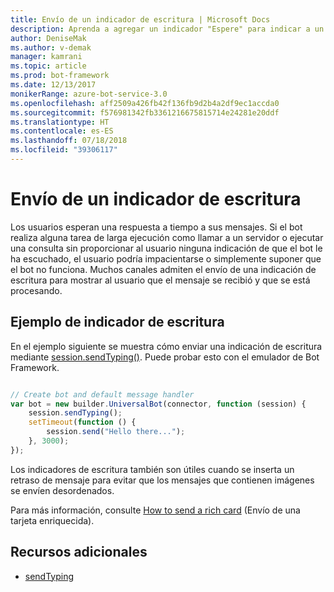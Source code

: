 ```yaml
---
title: Envío de un indicador de escritura | Microsoft Docs
description: Aprenda a agregar un indicador "Espere" para indicar a un usuario que un bot está procesando una solicitud mediante Bot Builder SDK para Node.js
author: DeniseMak
ms.author: v-demak
manager: kamrani
ms.topic: article
ms.prod: bot-framework
ms.date: 12/13/2017
monikerRange: azure-bot-service-3.0
ms.openlocfilehash: aff2509a426fb42f136fb9d2b4a2df9ec1accda0
ms.sourcegitcommit: f576981342fb3361216675815714e24281e20ddf
ms.translationtype: HT
ms.contentlocale: es-ES
ms.lasthandoff: 07/18/2018
ms.locfileid: "39306117"
---
```

# <a name="send-a-typing-indicator"></a>Envío de un indicador de escritura 


Los usuarios esperan una respuesta a tiempo a sus mensajes. Si el bot realiza alguna tarea de larga ejecución como llamar a un servidor o ejecutar una consulta sin proporcionar al usuario ninguna indicación de que el bot le ha escuchado, el usuario podría impacientarse o simplemente suponer que el bot no funciona.
Muchos canales admiten el envío de una indicación de escritura para mostrar al usuario que el mensaje se recibió y que se está procesando.


## <a name="typing-indicator-example"></a>Ejemplo de indicador de escritura

En el ejemplo siguiente se muestra cómo enviar una indicación de escritura mediante [session.sendTyping()][SendTyping].  Puede probar esto con el emulador de Bot Framework.


```javascript

// Create bot and default message handler
var bot = new builder.UniversalBot(connector, function (session) {
    session.sendTyping();
    setTimeout(function () {
        session.send("Hello there...");
    }, 3000);
});
```

Los indicadores de escritura también son útiles cuando se inserta un retraso de mensaje para evitar que los mensajes que contienen imágenes se envíen desordenados.

Para más información, consulte [How to send a rich card](bot-builder-nodejs-send-rich-cards.md) (Envío de una tarjeta enriquecida).


## <a name="additional-resources"></a>Recursos adicionales

* [sendTyping][SendTyping]


[SendTyping]: https://docs.botframework.com/en-us/node/builder/chat-reference/classes/_botbuilder_d_.session#sendtyping
[IMessage]: http://docs.botframework.com/en-us/node/builder/chat-reference/interfaces/_botbuilder_d_.imessage